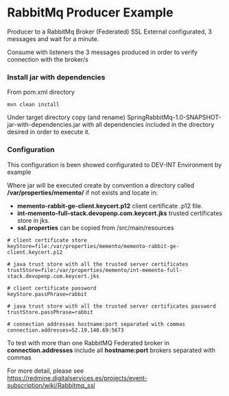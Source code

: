 # RabbitMq Producer Example

Producer to a RabbitMq Broker (Federated) SSL External configurated, 3 messages and wait for a minute.

Consume with listeners the 3 messages produced in order to verify connection with the broker/s

### Install jar with dependencies

From pom.xml directory

```
mvn clean install
```

Under target directory copy (and rename) SpringRabbitMq-1.0-SNAPSHOT-jar-with-dependencies.jar with all dependencies included in the directory desired in order to execute it.

### Configuration 

This configuration is been showed configurated to DEV-INT Environment by example

Where jar will be executed create by convention a directory called __/var/properties/memento/__ if not exists and locate in: 

* __memento-rabbit-ge-client.keycert.p12__ client certificate .p12 file. 
* __int-memento-full-stack.devopenp.com.keycert.jks__ trusted certificates store in jks. 
* __ssl.properties__ can be copied from /src/main/resources

```
# client certificate store
keyStore=file:/var/properties/memento/memento-rabbit-ge-client.keycert.p12

# java trust store with all the trusted server certificates
trustStore=file:/var/properties/memento/int-memento-full-stack.devopenp.com.keycert.jks

# client certificate password
keyStore.passPhrase=rabbit

# java trust store with all the trusted server certificates password
trustStore.passPhrase=rabbit

# connection addresses hostname:port separated with commas
connection.addresses=52.19.140.69:5673
```

To test with more than one RabbitMQ Federated broker in __connection.addresses__ include all __hostname:port__ brokers separated with commas

For more detail, please see https://redmine.digitalservices.es/projects/event-subscription/wiki/Rabbitmq_ssl

